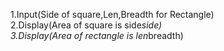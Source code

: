 1.Input(Side of square,Len,Breadth for Rectangle)  
2.Display(Area of square is side*side)  
3.Display(Area of rectangle is len*breadth)  

